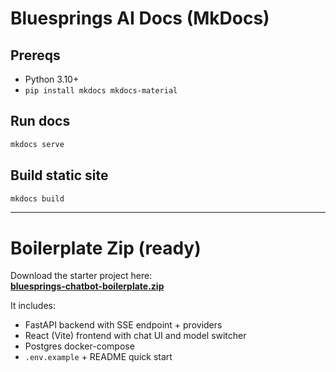# Bluesprings AI Docs (MkDocs)

## Prereqs
- Python 3.10+
- `pip install mkdocs mkdocs-material`

## Run docs
```bash
mkdocs serve
```

## Build static site
```bash
mkdocs build
```

---

# Boilerplate Zip (ready)

Download the starter project here:  
**[bluesprings-chatbot-boilerplate.zip](sandbox:/mnt/data/bluesprings-chatbot-boilerplate.zip)**

It includes:
- FastAPI backend with SSE endpoint + providers
- React (Vite) frontend with chat UI and model switcher
- Postgres docker-compose
- `.env.example` + README quick start
